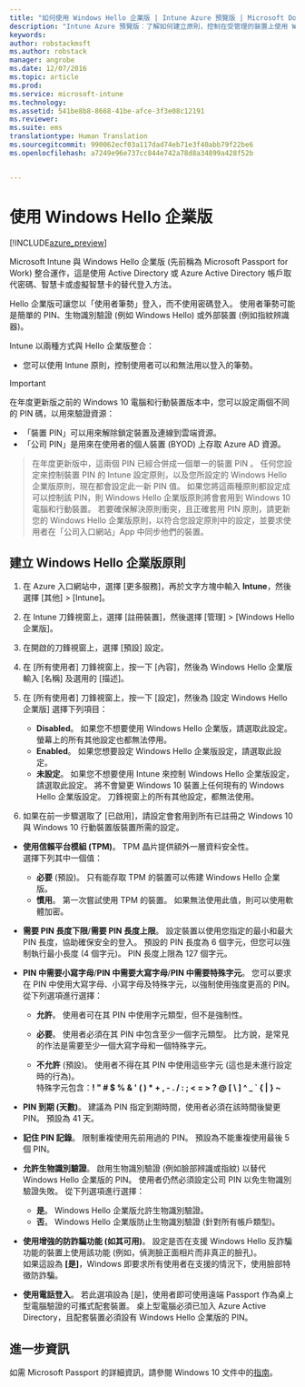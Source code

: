 ```yaml
---
title: "如何使用 Windows Hello 企業版 | Intune Azure 預覽版 | Microsoft Docs"
description: "Intune Azure 預覽版︰了解如何建立原則，控制在受管理的裝置上使用 Windows Hello 企業版。"
keywords: 
author: robstackmsft
ms.author: robstack
manager: angrobe
ms.date: 12/07/2016
ms.topic: article
ms.prod: 
ms.service: microsoft-intune
ms.technology: 
ms.assetid: 541be8b8-8668-41be-afce-3f3e08c12191
ms.reviewer: 
ms.suite: ems
translationtype: Human Translation
ms.sourcegitcommit: 990062ecf03a117dad74eb71e3f40abb79f22be6
ms.openlocfilehash: a7249e96e737cc844e742a78d8a34899a428f52b


---
```


# <a name="use-windows-hello-for-business"></a>使用 Windows Hello 企業版


[!INCLUDE[azure_preview](../includes/azure_preview.md)]

Microsoft Intune 與 Windows Hello 企業版 (先前稱為 Microsoft Passport for Work) 整合運作，這是使用 Active Directory 或 Azure Active Directory 帳戶取代密碼、智慧卡或虛擬智慧卡的替代登入方法。

Hello 企業版可讓您以「使用者筆勢」登入，而不使用密碼登入。 使用者筆勢可能是簡單的 PIN、生物識別驗證 (例如 Windows Hello) 或外部裝置 (例如指紋辨識器)。

Intune 以兩種方式與 Hello 企業版整合：

-   您可以使用 Intune 原則，控制使用者可以和無法用以登入的筆勢。

<!--- -   You can store authentication certificates in the Windows Hello for Business key storage provider (KSP). For more information, see [Secure resource access with certificate profiles in Microsoft Intune](secure-resource-access-with-certificate-profiles.md). --->

> [!IMPORTANT]
> 在年度更新版之前的 Windows 10 電腦和行動裝置版本中，您可以設定兩個不同的 PIN 碼，以用來驗證資源：
- 「裝置 PIN」可以用來解除鎖定裝置及連線到雲端資源。
- 「公司 PIN」是用來在使用者的個人裝置 (BYOD) 上存取 Azure AD 資源。

>在年度更新版中，這兩個 PIN 已經合併成一個單一的裝置 PIN 。
任何您設定來控制裝置 PIN 的 Intune 設定原則，以及您所設定的 Windows Hello 企業版原則，現在都會設定此一新 PIN 值。
如果您將這兩種原則都設定成可以控制該 PIN，則 Windows Hello 企業版原則將會套用到 Windows 10 電腦和行動裝置。
若要確保解決原則衝突，且正確套用 PIN 原則，請更新您的 Windows Hello 企業版原則，以符合您設定原則中的設定，並要求使用者在「公司入口網站」App 中同步他們的裝置。



## <a name="create-a-windows-hello-for-business-policy"></a>建立 Windows Hello 企業版原則

1.  在 Azure 入口網站中，選擇 [更多服務]，再於文字方塊中輸入 **Intune**，然後選擇 [其他]  >  [Intune]。

2.  在 Intune 刀鋒視窗上，選擇 [註冊裝置]，然後選擇 [管理] > [Windows Hello 企業版]。

3.  在開啟的刀鋒視窗上，選擇 [預設] 設定。

4.  在 [所有使用者] 刀鋒視窗上，按一下 [內容]，然後為 Windows Hello 企業版輸入 [名稱] 及選用的 [描述]。

5. 在 [所有使用者] 刀鋒視窗上，按一下 [設定]，然後為 [設定 Windows Hello 企業版] 選擇下列項目：

    - **Disabled**。 如果您不想要使用 Windows Hello 企業版，請選取此設定。 螢幕上的所有其他設定也都無法停用。
    - **Enabled**。 如果您想要設定 Windows Hello 企業版設定，請選取此設定。
    - **未設定**。 如果您不想要使用 Intune 來控制 Windows Hello 企業版設定，請選取此設定。 將不會變更 Windows 10 裝置上任何現有的 Windows Hello 企業版設定。 刀鋒視窗上的所有其他設定，都無法使用。

6.  如果在前一步驟選取了 [已啟用]，請設定會套用到所有已註冊之 Windows 10 與 Windows 10 行動裝置版裝置所需的設定。

 - **使用信賴平台模組 (TPM)**。 TPM 晶片提供額外一層資料安全性。<br>選擇下列其中一個值：

     - **必要** (預設)。 只有能存取 TPM 的裝置可以佈建 Windows Hello 企業版。
     - **慣用**。 第一次嘗試使用 TPM 的裝置。 如果無法使用此值，則可以使用軟體加密。

 - **需要 PIN 長度下限**/**需要 PIN 長度上限**。 設定裝置以使用您指定的最小和最大 PIN 長度，協助確保安全的登入。 預設的 PIN 長度為 6 個字元，但您可以強制執行最小長度 (4 個字元)。 PIN 長度上限為 127 個字元。

 - **PIN 中需要小寫字母**/**PIN 中需要大寫字母**/**PIN 中需要特殊字元**。 您可以要求在 PIN 中使用大寫字母、小寫字母及特殊字元，以強制使用強度更高的 PIN。 從下列選項進行選擇：

     - **允許**。 使用者可在其 PIN 中使用字元類型，但不是強制性。
    
     - **必要**。 使用者必須在其 PIN 中包含至少一個字元類型。 比方說，是常見的作法是需要至少一個大寫字母和一個特殊字元。

     - **不允許** (預設)。 使用者不得在其 PIN 中使用這些字元  (這也是未進行設定時的行為)。<br>特殊字元包含：**! " # $ % &amp; ' ( ) &#42; + , - . / : ; &lt; = &gt; ? @ [ \ ] ^ _ &#96; { &#124; } ~**

 - **PIN 到期 (天數)**。 建議為 PIN 指定到期時間，使用者必須在該時間後變更 PIN。 預設為 41 天。

 - **記住 PIN 記錄**。 限制重複使用先前用過的 PIN。 預設為不能重複使用最後 5 個 PIN。

 - **允許生物識別驗證**。 啟用生物識別驗證 (例如臉部辨識或指紋) 以替代 Windows Hello 企業版的 PIN。 使用者仍然必須設定公司 PIN 以免生物識別驗證失敗。 從下列選項進行選擇：

     - **是**。 Windows Hello 企業版允許生物識別驗證。
     - **否**。 Windows Hello 企業版防止生物識別驗證 (針對所有帳戶類型)。

 - **使用增強的防詐騙功能 (如其可用)**。 設定是否在支援 Windows Hello 反詐騙功能的裝置上使用該功能 (例如，偵測臉正面相片而非真正的臉孔)。<br>如果這設為 **[是]**，Windows 即要求所有使用者在支援的情況下，使用臉部特徵防詐騙。

 - **使用電話登入**。 若此選項設為 [是]，使用者即可使用遠端 Passport 作為桌上型電腦驗證的可攜式配套裝置。 桌上型電腦必須已加入 Azure Active Directory，且配套裝置必須設有 Windows Hello 企業版的 PIN。


## <a name="further-information"></a>進一步資訊
如需 Microsoft Passport 的詳細資訊，請參閱 Windows 10 文件中的[指南](https://technet.microsoft.com/library/mt589441.aspx)。



<!--HONumber=Feb17_HO1-->


